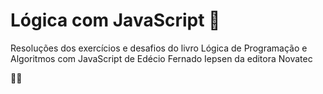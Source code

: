 # Lógica com JavaScript 📖

<p>Resoluções dos exercícios e desafios do livro Lógica de Programação e Algoritmos com JavaScript de Edécio Fernado Iepsen da editora Novatec</p> 👩‍💻

